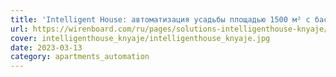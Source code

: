 ```yaml
---
title: 'Intelligent House: автоматизация усадьбы площадью 1500 м² с бассейном и зоной SPA'
url: https://wirenboard.com/ru/pages/solutions-intelligenthouse-knyaje/
cover: intelligenthouse_knyaje/intelligenthouse_knyaje.jpg
date: 2023-03-13
category: apartments_automation
---
```


